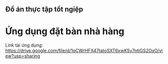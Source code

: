 ## Đồ án thực tập tốt ngiệp
# Ứng dụng đặt bàn nhà hàng
Link tải ứng dụng: https://drive.google.com/file/d/1qCWrHFX47tatoSXT6xwK5v7ntiGS2OxO/view?usp=sharing
